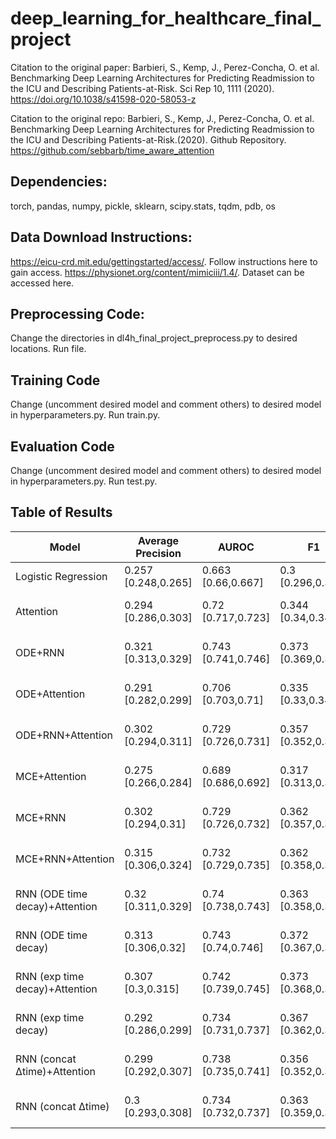 # deep_learning_for_healthcare_final_project

Citation to the original paper:
Barbieri, S., Kemp, J., Perez-Concha, O. et al. Benchmarking Deep Learning Architectures for Predicting Readmission to the ICU and Describing Patients-at-Risk. Sci Rep 10, 1111 (2020). https://doi.org/10.1038/s41598-020-58053-z


Citation to the original repo:
Barbieri, S., Kemp, J., Perez-Concha, O. et al. Benchmarking Deep Learning Architectures for Predicting Readmission to the ICU and Describing Patients-at-Risk.(2020). Github Repository. https://github.com/sebbarb/time_aware_attention


## Dependencies:
torch, pandas, numpy, pickle, sklearn, scipy.stats, tqdm, pdb, os


## Data Download Instructions:
https://eicu-crd.mit.edu/gettingstarted/access/. Follow instructions here to gain access.
https://physionet.org/content/mimiciii/1.4/. Dataset can be accessed here.


## Preprocessing Code:
Change the directories in dl4h_final_project_preprocess.py to desired locations. Run file.

## Training Code
Change (uncomment desired model and comment others) to desired model in hyperparameters.py. Run train.py.

## Evaluation Code
Change (uncomment desired model and comment others) to desired model in hyperparameters.py. Run test.py.

## Table of Results
| Model | Average Precision | AUROC | F1 | PPV | NPV | Sensitivity | Specificity | Time |
| --- | --- | --- | --- | --- | --- | --- | --- | --- |
|Logistic Regression |0.257 [0.248,0.265] |0.663 [0.66,0.667] |0.3 [0.296,0.304] |0.987 [0.969,1.005] |0.883 [0.882,0.885] |0.596 [0.586,0.607] |0.667 [0.656,0.678] |0.244 |
|Attention |0.294 [0.286,0.303] |0.72 [0.717,0.723] |0.344 [0.34,0.349] |0.943 [0.91,0.976] |0.883 [0.881,0.884] |0.653 [0.643,0.663] |0.683 [0.674,0.692] |30.857 [26.985,34.728] std: 17.288 |
|ODE+RNN |0.321 [0.313,0.329] |0.743 [0.741,0.746] |0.373 [0.369,0.378] |0.989 [0.974,1.004] |0.883 [0.882,0.884] |0.69 [0.678,0.701] |0.69 [0.678,0.701] |855.108 [827.372,882.843] std: 123.851 |
|ODE+Attention |0.291 [0.282,0.299] |0.706 [0.703,0.71] |0.335 [0.33,0.34] |0.954 [0.927,0.981] |0.883 [0.882,0.885] |0.64 [0.627,0.654] |0.67 [0.656,0.684] |858.453 [855.227,861.68] std: 14.41 |
|ODE+RNN+Attention |0.302 [0.294,0.311] |0.729 [0.726,0.731] |0.357 [0.352,0.361] |0.97 [0.945,0.994] |0.883 [0.882,0.884] |0.729 [0.723,0.735] |0.643 [0.639,0.648] |641.879 [639.578,644.18] std: 10.274 |
|MCE+Attention |0.275 [0.266,0.284] |0.689 [0.686,0.692] |0.317 [0.313,0.322] |0.958 [0.931,0.986] |0.883 [0.882,0.884] |0.683 [0.67,0.697] |0.615 [0.601,0.628] |18.054 [17.785,18.322] std: 1.2 |
|MCE+RNN |0.302 [0.294,0.31] |0.729 [0.726,0.732] |0.362 [0.357,0.367] |0.974 [0.954,0.994] |0.883 [0.882,0.884] |0.667 [0.655,0.68] |0.692 [0.679,0.705] |297.868 [292.659,303.077] std: 23.26 |
|MCE+RNN+Attention |0.315 [0.306,0.324] |0.732 [0.729,0.735] |0.362 [0.358,0.367] |1.0 [nan,nan] |0.884 [0.883,0.885] |0.683 [0.671,0.694] |0.687 [0.675,0.698] |313.617 [307.684,319.549] std: 26.491 |
|RNN (ODE time decay)+Attention |0.32 [0.311,0.329] |0.74 [0.738,0.743] |0.363 [0.358,0.368] |0.923 [0.893,0.953] |0.884 [0.882,0.885] |0.684 [0.669,0.7] |0.684 [0.667,0.701] |946.473 [945.496,947.449] std: 4.36 |
|RNN (ODE time decay) |0.313 [0.306,0.32] |0.743 [0.74,0.746] |0.372 [0.367,0.377] |0.968 [0.953,0.983] |0.882 [0.881,0.883] |0.696 [0.687,0.705] |0.692 [0.683,0.7] |1494.197 [1455.534,1532.86] std: 172.645 |
|RNN (exp time decay)+Attention |0.307 [0.3,0.315] |0.742 [0.739,0.745] |0.373 [0.368,0.377] |0.972 [0.951,0.993] |0.881 [0.88,0.882] |0.646 [0.635,0.656] |0.728 [0.718,0.737] |917.87 [916.992,918.747] std: 3.919 |
|RNN (exp time decay) |0.292 [0.286,0.299] |0.734 [0.731,0.737] |0.367 [0.362,0.371] |0.981 [0.968,0.995] |0.881 [0.88,0.883] |0.725 [0.716,0.735] |0.652 [0.644,0.661] |911.051 [904.413,917.689] std: 29.642 |
|RNN (concat Δtime)+Attention |0.299 [0.292,0.307] |0.738 [0.735,0.741] |0.356 [0.352,0.361] |0.929 [0.903,0.956] |0.882 [0.881,0.883] |0.709 [0.697,0.721] |0.652 [0.64,0.663] |171.286 [170.583,171.988] std: 3.138 |
|RNN (concat Δtime) |0.3 [0.293,0.308] |0.734 [0.732,0.737] |0.363 [0.359,0.368] |0.984 [0.968,1.0] |0.881 [0.88,0.883] |0.65 [0.64,0.66] |0.718 [0.706,0.729] |164.282 [163.412,165.151] std: 3.884 |
